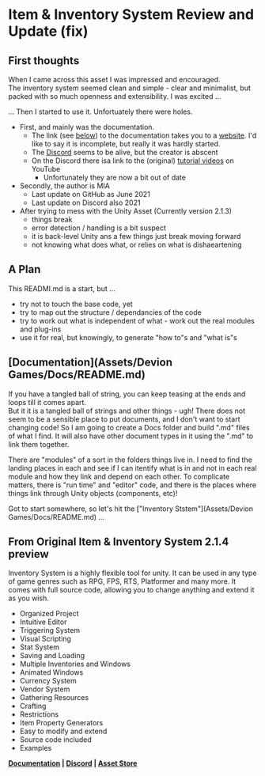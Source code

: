# Item & Inventory System Review and Update (fix)

## First thoughts

When I came across this asset I was impressed and encouraged.  
The inventory system seemed clean and simple - clear and minimalist, 
but packed with so much openness and extensibility.  I was excited ...

... Then I started to use it.  Unfortuately there were holes.
* First, and mainly was the documentation.
  * The link (see [below](#from-original-item-&-inventory-system-2.1.4-preview)) 
to the documentation takes you to a 
[website](https://deviongames.com/inventory-system/getting-started/).
I'd like to say it is incomplete, but really it was hardly started.
  * The [Discord](https://discord.gg/y4fMXpZ) seems to be alive, but the creator is abscent
  * On the Discord there isa link to the (original) 
[tutorial videos](https://www.youtube.com/playlist?list=PLexJx2VysToal5by-GWz4U5gXo5HCUX5Y) 
on YouTube
    * Unfortunately they are now a bit out of date
* Secondly, the author is MIA
  * Last update on GitHub as June 2021
  * Last update on Discord also 2021
* After trying to mess with the Unity Asset (Currently version 2.1.3)
  * things break
  * error detection / handling is a bit suspect
  * it is back-level Unity ans a few things just break moving forward
  * not knowing what does what, or relies on what is dishaeartening

## A Plan

This READMI.md is a start, but ...
* try not to touch the base code, yet
* try to map out the structure / dependancies of the code
* try to work out what is independent of what - work out the real modules and plug-ins
* use it for real, but knowingly, to generate "how to"s and "what is"s

## [Documentation](Assets/Devion Games/Docs/README.md)

If you have a tangled ball of string, 
you can keep teasing at the ends and loops till it comes apart.  
But it it is a tangled ball of strings and other things - ugh!
There does not seem to be a sensible place to put documents, 
and I don't want to start changing code! 
So I am going to create a Docs folder and build ".md" files of what I find.
It will also have other document types in it using the ".md" to link them together.

There are "modules" of a sort in the folders things live in.
I need to find the landing places in each 
and see if I can itentify what is in and not in each real module
and how they link and depend on each other.
To complicate matters, there is "run time" and "editor" code, 
and there is the places where things link through Unity objects (components, etc)!

Got to start somewhere, so let's hit the 
["Inventory Ststem"](Assets/Devion Games/Docs/README.md) ...

## From Original Item & Inventory System 2.1.4 preview

Inventory System is a highly flexible tool for unity. It can be used in any type of game genres such as RPG, FPS, RTS, Platformer and many more. It comes with full source code, allowing you to change anything and extend it as you wish.
* Organized Project
* Intuitive Editor
* Triggering System
* Visual Scripting
* Stat System
* Saving and Loading
* Multiple Inventories and Windows
* Animated Windows
* Currency System
* Vendor System
* Gathering Resources
* Crafting
* Restrictions
* Item Property Generators
* Easy to modify and extend
* Source code included
* Examples

**[Documentation](https://deviongames.com/inventory-system/getting-started/) 
| [Discord](https://discord.gg/y4fMXpZ) 
| [Asset Store](https://assetstore.unity.com/packages/tools/gui/item-inventory-system-45568")**
